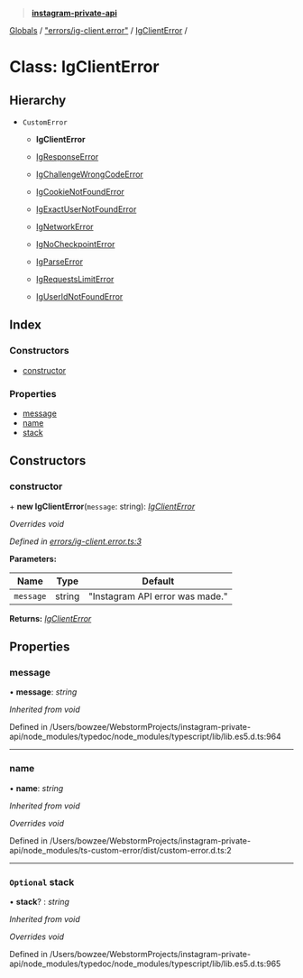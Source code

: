 > **[instagram-private-api](../README.md)**

[Globals](../README.md) / ["errors/ig-client.error"](../modules/_errors_ig_client_error_.md) / [IgClientError](_errors_ig_client_error_.igclienterror.md) /

# Class: IgClientError

## Hierarchy

* `CustomError`

  * **IgClientError**

  * [IgResponseError](_errors_ig_response_error_.igresponseerror.md)

  * [IgChallengeWrongCodeError](_errors_ig_challenge_wrong_code_error_.igchallengewrongcodeerror.md)

  * [IgCookieNotFoundError](_errors_ig_cookie_not_found_error_.igcookienotfounderror.md)

  * [IgExactUserNotFoundError](_errors_ig_exact_user_not_found_error_.igexactusernotfounderror.md)

  * [IgNetworkError](_errors_ig_network_error_.ignetworkerror.md)

  * [IgNoCheckpointError](_errors_ig_no_checkpoint_error_.ignocheckpointerror.md)

  * [IgParseError](_errors_ig_parse_error_.igparseerror.md)

  * [IgRequestsLimitError](_errors_ig_requests_limit_error_.igrequestslimiterror.md)

  * [IgUserIdNotFoundError](_errors_ig_user_id_not_found_error_.iguseridnotfounderror.md)

## Index

### Constructors

* [constructor](_errors_ig_client_error_.igclienterror.md#constructor)

### Properties

* [message](_errors_ig_client_error_.igclienterror.md#message)
* [name](_errors_ig_client_error_.igclienterror.md#name)
* [stack](_errors_ig_client_error_.igclienterror.md#optional-stack)

## Constructors

###  constructor

\+ **new IgClientError**(`message`: string): *[IgClientError](_errors_ig_client_error_.igclienterror.md)*

*Overrides void*

*Defined in [errors/ig-client.error.ts:3](https://github.com/dilame/instagram-private-api/blob/01eb399/src/errors/ig-client.error.ts#L3)*

**Parameters:**

Name | Type | Default |
------ | ------ | ------ |
`message` | string | "Instagram API error was made." |

**Returns:** *[IgClientError](_errors_ig_client_error_.igclienterror.md)*

## Properties

###  message

• **message**: *string*

*Inherited from void*

Defined in /Users/bowzee/WebstormProjects/instagram-private-api/node_modules/typedoc/node_modules/typescript/lib/lib.es5.d.ts:964

___

###  name

• **name**: *string*

*Inherited from void*

*Overrides void*

Defined in /Users/bowzee/WebstormProjects/instagram-private-api/node_modules/ts-custom-error/dist/custom-error.d.ts:2

___

### `Optional` stack

• **stack**? : *string*

*Inherited from void*

*Overrides void*

Defined in /Users/bowzee/WebstormProjects/instagram-private-api/node_modules/typedoc/node_modules/typescript/lib/lib.es5.d.ts:965